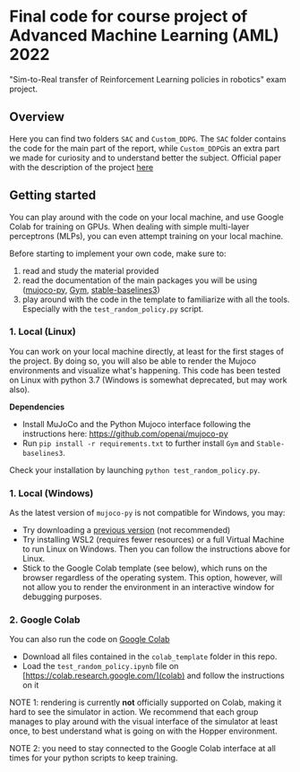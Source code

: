 # Final code for course project of Advanced Machine Learning (AML) 2022
"Sim-to-Real transfer of Reinforcement Learning policies in robotics" exam project.

## Overview

Here you can find two folders `SAC` and `Custom_DDPG`. The `SAC` folder contains the code for the main part of the report, while `Custom_DDPG`is an extra part we made for curiosity and to understand better the subject. 
Official paper with the description of the project [here](https://github.com/marcopra/RL-vision-based/blob/master/Learning%20from%20Pixels%20and%20Domain%20Randomization%20using%20SAC.pdf)


## Getting started

You can play around with the code on your local machine, and use Google Colab for training on GPUs. When dealing with simple multi-layer perceptrons (MLPs), you can even attempt training on your local machine.

Before starting to implement your own code, make sure to:
1. read and study the material provided
2. read the documentation of the main packages you will be using ([mujoco-py](https://github.com/openai/mujoco-py), [Gym](https://github.com/openai/gym), [stable-baselines3](https://stable-baselines3.readthedocs.io/en/master/index.html))
3. play around with the code in the template to familiarize with all the tools. Especially with the `test_random_policy.py` script.


### 1. Local (Linux)

You can work on your local machine directly, at least for the first stages of the project. By doing so, you will also be able to render the Mujoco environments and visualize what's happening. This code has been tested on Linux with python 3.7 (Windows is somewhat deprecated, but may work also).

**Dependencies**
- Install MuJoCo and the Python Mujoco interface following the instructions here: https://github.com/openai/mujoco-py
- Run `pip install -r requirements.txt` to further install `Gym` and `Stable-baselines3`.

Check your installation by launching `python test_random_policy.py`.


### 1. Local (Windows)
As the latest version of `mujoco-py` is not compatible for Windows, you may:
- Try downloading a [previous version](https://github.com/openai/mujoco-py/blob/9ea9bb000d6b8551b99f9aa440862e0c7f7b4191/) (not recommended)
- Try installing WSL2 (requires fewer resources) or a full Virtual Machine to run Linux on Windows. Then you can follow the instructions above for Linux.
- Stick to the Google Colab template (see below), which runs on the browser regardless of the operating system. This option, however, will not allow you to render the environment in an interactive window for debugging purposes.


### 2. Google Colab

You can also run the code on [Google Colab](https://colab.research.google.com/)

- Download all files contained in the `colab_template` folder in this repo.
- Load the `test_random_policy.ipynb` file on [https://colab.research.google.com/](colab) and follow the instructions on it

NOTE 1: rendering is currently **not** officially supported on Colab, making it hard to see the simulator in action. We recommend that each group manages to play around with the visual interface of the simulator at least once, to best understand what is going on with the Hopper environment.

NOTE 2: you need to stay connected to the Google Colab interface at all times for your python scripts to keep training.
